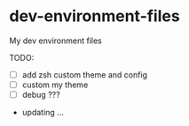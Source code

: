 # dev-environment-files
My dev environment files

TODO:
- [ ] add zsh custom theme and config
- [ ] custom my theme
- [ ] debug ???
- updating ...

